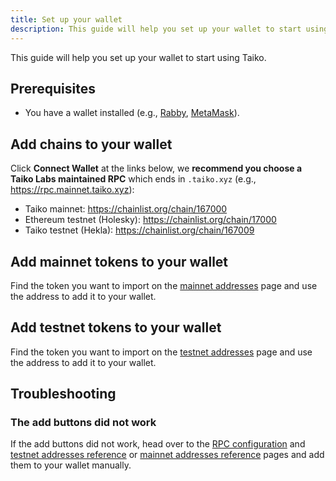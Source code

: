 ```yaml
---
title: Set up your wallet
description: This guide will help you set up your wallet to start using Taiko.
---
```


This guide will help you set up your wallet to start using Taiko.

## Prerequisites

- You have a wallet installed (e.g., [Rabby](https://rabby.io/), [MetaMask](https://metamask.io/)).

## Add chains to your wallet

Click **Connect Wallet** at the links below, we **recommend you choose a Taiko Labs maintained RPC** which ends in `.taiko.xyz` (e.g., https://rpc.mainnet.taiko.xyz):

- Taiko mainnet: https://chainlist.org/chain/167000
- Ethereum testnet (Holesky): https://chainlist.org/chain/17000
- Taiko testnet (Hekla): https://chainlist.org/chain/167009

## Add mainnet tokens to your wallet

Find the token you want to import on the [mainnet addresses](/network-reference/mainnet-addresses) page and use the address to add it to your wallet.

## Add testnet tokens to your wallet

Find the token you want to import on the [testnet addresses](/network-reference/testnet-addresses) page and use the address to add it to your wallet.

## Troubleshooting

### The add buttons did not work

If the add buttons did not work, head over to the [RPC configuration](/network-reference/rpc-configuration) and [testnet addresses reference](/network-reference/testnet-addresses) or [mainnet addresses reference](/network-reference/mainnet-addresses) pages and add them to your wallet manually.
